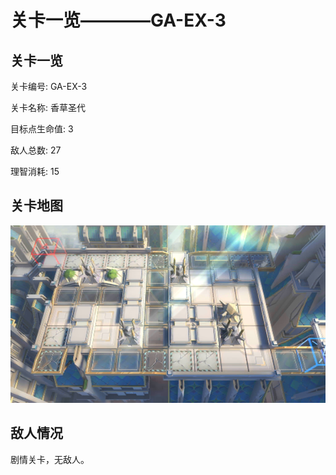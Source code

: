 # 关卡一览————GA-EX-3


## 关卡一览

关卡编号: GA-EX-3

关卡名称: 香草圣代

目标点生命值: 3

敌人总数: 27

理智消耗: 15


## 关卡地图
![GA-EX-3](./oprMap/GA-EX-3.png)

## 敌人情况

剧情关卡，无敌人。

